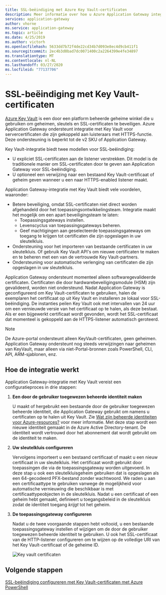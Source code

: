 ```yaml
---
title: SSL-beëindiging met Azure Key Vault-certificaten
description: Meer informatie over hoe u Azure Application Gateway integreren met Key Vault voor servercertificaten die zijn gekoppeld aan luisteraars met HTTPS-functie.
services: application-gateway
author: vhorne
ms.service: application-gateway
ms.topic: article
ms.date: 4/25/2019
ms.author: victorh
ms.openlocfilehash: 5633dd7b72f4de22cd34b7d093e8ec4d9cb411f1
ms.sourcegitcommit: 2ec4b3d0bad7dc0071400c2a2264399e4fe34897
ms.translationtype: MT
ms.contentlocale: nl-NL
ms.lasthandoff: 03/27/2020
ms.locfileid: "77137706"
---
```

# <a name="ssl-termination-with-key-vault-certificates"></a>SSL-beëindiging met Key Vault-certificaten

[Azure Key Vault](../key-vault/key-vault-overview.md) is een door een platform beheerde geheime winkel die u gebruiken om geheimen, sleutels en SSL-certificaten te beveiligen. Azure Application Gateway ondersteunt integratie met Key Vault voor servercertificaten die zijn gekoppeld aan luisteraars met HTTPS-functie. Deze ondersteuning is beperkt tot de v2 SKU of Application Gateway.

Key Vault-integratie biedt twee modellen voor SSL-beëindiging:

- U expliciet SSL-certificaten aan de listener verstrekken. Dit model is de traditionele manier om SSL-certificaten door te geven aan Application Gateway voor SSL-beëindiging.
- U optioneel een verwijzing naar een bestaand Key Vault-certificaat of geheim geven wanneer u een naar HTTPS-enabled listener maakt.

Application Gateway-integratie met Key Vault biedt vele voordelen, waaronder:

- Betere beveiliging, omdat SSL-certificaten niet direct worden afgehandeld door het toepassingsontwikkelingsteam. Integratie maakt het mogelijk om een apart beveiligingsteam te laten:
  * Toepassingsgateways instellen.
  * Levenscyclus van toepassingsgateways beheren.
  * Geef machtigingen aan geselecteerde toepassingsgateways om toegang te krijgen tot certificaten die zijn opgeslagen in uw sleutelkluis.
- Ondersteuning voor het importeren van bestaande certificaten in uw sleutelkluis. Of gebruik Key Vault API's om nieuwe certificaten te maken en te beheren met een van de vertrouwde Key Vault-partners.
- Ondersteuning voor automatische verlenging van certificaten die zijn opgeslagen in uw sleutelkluis.

Application Gateway ondersteunt momenteel alleen softwaregevalideerde certificaten. Certificaten die door hardwarebeveiligingsmodule (HSM) zijn gevalideerd, worden niet ondersteund. Nadat Application Gateway is geconfigureerd om Key Vault-certificaten te gebruiken, halen de exemplaren het certificaat op uit Key Vault en installeren ze lokaal voor SSL-beëindiging. De instanties peilen Key Vault ook met intervallen van 24 uur om een vernieuwde versie van het certificaat op te halen, als deze bestaat. Als er een bijgewerkt certificaat wordt gevonden, wordt het SSL-certificaat dat momenteel is gekoppeld aan de HTTPS-listener automatisch geroteerd.

> [!NOTE]
> De Azure-portal ondersteunt alleen KeyVault-certificaten, geen geheimen. Application Gateway ondersteunt nog steeds verwijzingen naar geheimen van KeyVault, maar alleen via niet-Portal-bronnen zoals PowerShell, CLI, API, ARM-sjablonen, enz. 

## <a name="how-integration-works"></a>Hoe de integratie werkt

Application Gateway-integratie met Key Vault vereist een configuratieproces in drie stappen:

1. **Een door de gebruiker toegewezen beheerde identiteit maken**

   U maakt of hergebruikt een bestaande door de gebruiker toegewezen beheerde identiteit, die Application Gateway gebruikt om namens u certificaten op te halen uit Key Vault. Zie [Wat zijn beheerde identiteiten voor Azure-resources?](../active-directory/managed-identities-azure-resources/overview.md) voor meer informatie. Met deze stap wordt een nieuwe identiteit gemaakt in de Azure Active Directory-tenant. De identiteit wordt vertrouwd door het abonnement dat wordt gebruikt om de identiteit te maken.

1. **Uw sleutelkluis configureren**

   Vervolgens importeert u een bestaand certificaat of maakt u een nieuw certificaat in uw sleutelkluis. Het certificaat wordt gebruikt door toepassingen die via de toepassingsgateway worden uitgevoerd. In deze stap u ook een sleutelkluisgeheim gebruiken dat is opgeslagen als een 64-gecodeerd PFX-bestand zonder wachtwoord. We raden u aan een certificaattype te gebruiken vanwege de mogelijkheid voor automatische vernieuwing die beschikbaar is met certificaattypeobjecten in de sleutelkluis. Nadat u een certificaat of een geheim hebt gemaakt, definieert u toegangsbeleid in de sleutelkluis zodat de identiteit toegang *krijgt* tot het geheim.

1. **De toepassingsgateway configureren**

   Nadat u de twee voorgaande stappen hebt voltooid, u een bestaande toepassingsgateway instellen of wijzigen om de door de gebruiker toegewezen beheerde identiteit te gebruiken. U ook het SSL-certificaat van de HTTP-listener configureren om te wijzen op de volledige URI van het Key Vault-certificaat of de geheime ID.

   ![Key vault certificaten](media/key-vault-certs/ag-kv.png)

## <a name="next-steps"></a>Volgende stappen

[SSL-beëindiging configureren met Key Vault-certificaten met Azure PowerShell](configure-keyvault-ps.md)
